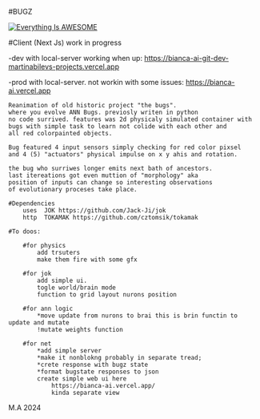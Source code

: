 #BUGZ

[![Everything Is AWESOME]( https://bianca-ai.vercel.app/mqdefault.jpg )]( https://youtu.be/ZsoNCcIcb3U "BUGZ")


#Client (Next Js) work in progress

-dev with local-server working when up: 
        https://bianca-ai-git-dev-martinabilevs-projects.vercel.app
        
-prod with local-server. not workin with some issues: 
        https://bianca-ai.vercel.app

    Reanimation of old historic project "the bugs".
    where you evolve ANN Bugs. previosly writen in python
    no code surrived. features was 2d physicaly simulated container with
    bugs with simple task to learn not colide with each other and
    all red colorpainted objects.

    Bug featured 4 input sensors simply checking for red color pixsel
    and 4 (5) "actuators" physical impulse on x y ahis and rotation.

    the bug who surriwes longer emits next bath of ancestors.
    last itereations got even muttion of "morphology" aka
    position of inputs can change so interesting observations
    of evolutionary proceses take place.

    #Dependencies
        uses  JOK https://github.com/Jack-Ji/jok
        http  TOKAMAK https://github.com/cztomsik/tokamak

    #To doos:

        #for physics
            add trsuters
            make them fire with some gfx

        #for jok
            add simple ui.
            togle world/brain mode
            function to grid layout nurons position

        #for ann logic
            *move update from nurons to brai this is brin functin to update and mutate
            !mutate weights function

        #for net
            *add simple server
            *make it nonblokng probably in separate tread;
            *crete response with bugz state
            *format bugstate responses to json
            create simple web ui here
                https://bianca-ai.vercel.app/
                kinda separate view


M.A 2024

